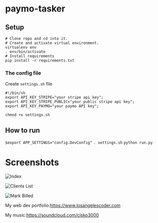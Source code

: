 # paymo-tasker
## Setup
```
# Clone repo and cd into it.
# Create and activate virtual environment.
virtualenv env
. env/bin/activate
# Install requirements
pip install -r requirements.txt
```
### The config file
Create `settings.sh` file
```
#!/bin/sh
export API_KEY_STRIPE="your stripe api key";
export API_KEY_STRIPE_PUBLIC="your public stripe api key";
export API_KEY_PAYMO="your paymo API key";

```
`chmod +x settings.sh`
## How to run
`$export APP_SETTINGS="config.DevConfig"`
`. settings.sh`
`python run.py`
# Screenshots

![Index](https://imgur.com/XIZsDAA)


![Clients List](https://imgur.com/JdS63l1)


![Mark Billed](https://imgur.com/1js6RLH)

My web dev portfolio:<https://www.losangelescoder.com>

My music:<https://soundcloud.com/cisko3000>
